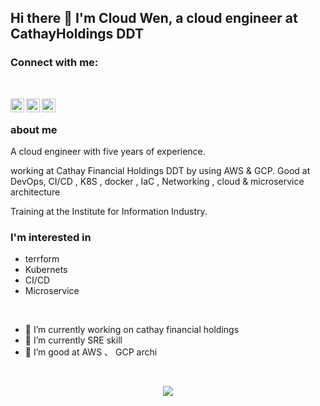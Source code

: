 ## Hi there 👋 I'm Cloud Wen, a cloud engineer at CathayHoldings DDT

### Connect with me:

</br>

[<img align="left" alt="cloud_wen | Twitter" width="22px" src="https://cdn.jsdelivr.net/npm/simple-icons@3.13.0/icons/facebook.svg" />](https://www.facebook.com/cloud.wen.9/)
[<img align="left" alt="cloud_Wen | LinkedIn" width="22px" src="https://cdn.jsdelivr.net/npm/simple-icons@v3/icons/linkedin.svg" />](https://www.linkedin.com/in/cloudwen/)
[<img align="left" alt="cloud.wen | Instagram" width="22px" src="https://cdn.jsdelivr.net/npm/simple-icons@v3/icons/instagram.svg" />](https://www.instagram.com/cloudwen_1022/)
</br>

### about me

A cloud engineer with five years of experience. 

working at Cathay Financial Holdings DDT by using AWS & GCP. Good at DevOps, CI/CD , K8S , docker , IaC , Networking , cloud & microservice architecture

Training at the Institute for Information Industry.

### I'm interested in

- terrform
- Kubernets
- CI/CD
- Microservice

<br>

- 🔭 I’m currently working on cathay financial holdings
- 🌱 I’m currently SRE skill
- 👯 I’m good at AWS 、 GCP archi

<br>

<p align = "center">
  <img src = "https://github-readme-stats.vercel.app/api?username=WEight22&show_icons=true&theme=nord&line_height=27">
